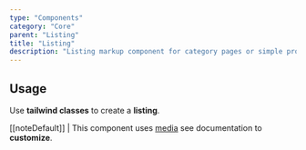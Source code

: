 ```yaml
---
type: "Components"
category: "Core"
parent: "Listing"
title: "Listing"
description: "Listing markup component for category pages or simple product listing."
---
```


## Usage

Use **tailwind classes** to create a **listing**.

[[noteDefault]]
| This component uses [media](/components/core/media) see documentation to **customize**.

<demo>
  <div class="gatsby_demo_item xt-toggle" data-iframe="iframe/components/core/listing/usage">
  </div>
</demo>
